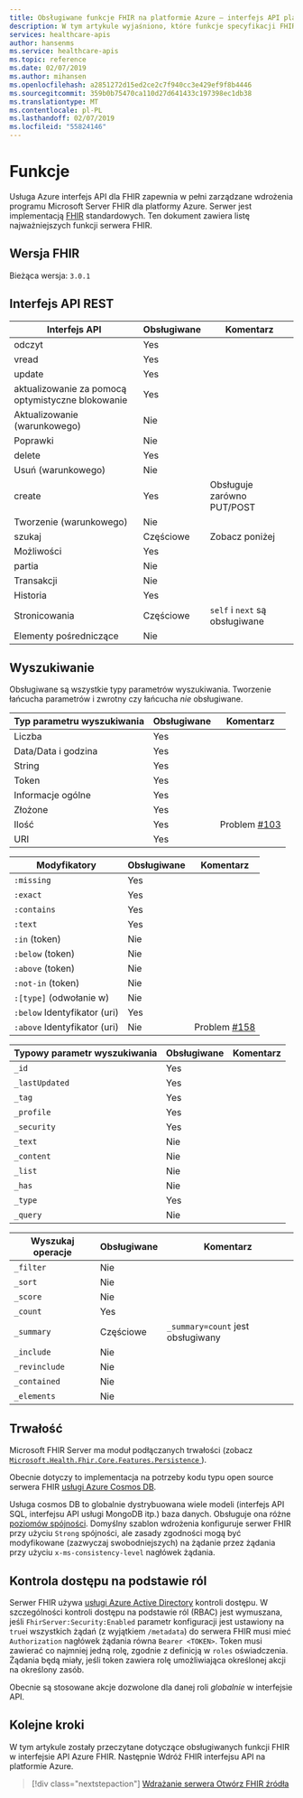 ```yaml
---
title: Obsługiwane funkcje FHIR na platformie Azure — interfejs API platformy Azure, dla FHIR
description: W tym artykule wyjaśniono, które funkcje specyfikacji FHIR, które są implementowane w usłudze Azure API dla FHIR
services: healthcare-apis
author: hansenms
ms.service: healthcare-apis
ms.topic: reference
ms.date: 02/07/2019
ms.author: mihansen
ms.openlocfilehash: a2851272d15ed2ce2c7f940cc3e429ef9f8b4446
ms.sourcegitcommit: 359b0b75470ca110d27d641433c197398ec1db38
ms.translationtype: MT
ms.contentlocale: pl-PL
ms.lasthandoff: 02/07/2019
ms.locfileid: "55824146"
---
```

# <a name="features"></a>Funkcje

Usługa Azure interfejs API dla FHIR zapewnia w pełni zarządzane wdrożenia programu Microsoft Server FHIR dla platformy Azure. Serwer jest implementacją [FHIR](https://hl7.org/fhir) standardowych. Ten dokument zawiera listę najważniejszych funkcji serwera FHIR.

## <a name="fhir-version"></a>Wersja FHIR

Bieżąca wersja: `3.0.1`

## <a name="rest-api"></a>Interfejs API REST

| Interfejs API                            | Obsługiwane | Komentarz |
|--------------------------------|-----------|---------|
| odczyt                           | Yes       |         |
| vread                          | Yes       |         |
| update                         | Yes       |         |
| aktualizowanie za pomocą optymistyczne blokowanie | Yes       |         |
| Aktualizowanie (warunkowego)           | Nie        |         |
| Poprawki                          | Nie        |         |
| delete                         | Yes       |         |
| Usuń (warunkowego)           | Nie        |         |
| create                         | Yes       | Obsługuje zarówno PUT/POST |
| Tworzenie (warunkowego)           | Nie        |         |
| szukaj                         | Częściowe   | Zobacz poniżej |
| Możliwości                   | Yes       |         |
| partia                          | Nie        |         |
| Transakcji                    | Nie        |         |
| Historia                        | Yes       |         |
| Stronicowania                         | Częściowe   | `self` i `next` są obsługiwane |
| Elementy pośredniczące                 | Nie        |         |

## <a name="search"></a>Wyszukiwanie

Obsługiwane są wszystkie typy parametrów wyszukiwania. Tworzenie łańcucha parametrów i zwrotny czy łańcucha *nie* obsługiwane.

| Typ parametru wyszukiwania | Obsługiwane | Komentarz |
|-----------------------|-----------|---------|
| Liczba                | Yes       |         |
| Data/Data i godzina         | Yes       |         |
| String                | Yes       |         |
| Token                 | Yes       |         |
| Informacje ogólne             | Yes       |         |
| Złożone             | Yes       |         |
| Ilość              | Yes       | Problem [#103](https://github.com/Microsoft/fhir-server/issues/103) |
| URI                   | Yes       |         |


| Modyfikatory             | Obsługiwane | Komentarz |
|-----------------------|-----------|---------|
|`:missing`             | Yes       |         |
|`:exact`               | Yes       |         |
|`:contains`            | Yes       |         |
|`:text`                | Yes       |         |
|`:in` (token)          | Nie        |         |
|`:below` (token)       | Nie        |         |
|`:above` (token)       | Nie        |         |
|`:not-in` (token)      | Nie        |         |
|`:[type]` (odwołanie w)  | Nie        |         |
|`:below` Identyfikator (uri)         | Yes       |         |
|`:above` Identyfikator (uri)         | Nie        | Problem [#158](https://github.com/Microsoft/fhir-server/issues/158) |

| Typowy parametr wyszukiwania | Obsługiwane | Komentarz |
|-------------------------| ----------|---------|
| `_id`                   | Yes       |         |
| `_lastUpdated`          | Yes       |         |
| `_tag`                  | Yes       |         |
| `_profile`              | Yes       |         |
| `_security`             | Yes       |         |
| `_text`                 | Nie        |         |
| `_content`              | Nie        |         |
| `_list`                 | Nie        |         |
| `_has`                  | Nie        |         |
| `_type`                 | Yes       |         |
| `_query`                | Nie        |         |

| Wyszukaj operacje       | Obsługiwane | Komentarz |
|-------------------------|-----------|---------|
| `_filter`               | Nie        |         |
| `_sort`                 | Nie        |         |
| `_score`                | Nie        |         |
| `_count`                | Yes       |         |
| `_summary`              | Częściowe   | `_summary=count` jest obsługiwany |
| `_include`              | Nie        |         |
| `_revinclude`           | Nie        |         |
| `_contained`            | Nie        |         |
| `_elements`             | Nie        |         |

## <a name="persistence"></a>Trwałość

Microsoft FHIR Server ma moduł podłączanych trwałości (zobacz [ `Microsoft.Health.Fhir.Core.Features.Persistence` ](https://github.com/Microsoft/fhir-server/src/Microsoft.Health.Fhir.Core/Features/Persistence)).

Obecnie dotyczy to implementacja na potrzeby kodu typu open source serwera FHIR [usługi Azure Cosmos DB](../cosmos-db/index-overview.md).

Usługa cosmos DB to globalnie dystrybuowana wiele modeli (interfejs API SQL, interfejsu API usługi MongoDB itp.) baza danych. Obsługuje ona różne [poziomów spójności](../cosmos-db/consistency-levels.md). Domyślny szablon wdrożenia konfiguruje serwer FHIR przy użyciu `Strong` spójności, ale zasady zgodności mogą być modyfikowane (zazwyczaj swobodniejszych) na żądanie przez żądania przy użyciu `x-ms-consistency-level` nagłówek żądania.

## <a name="role-based-access-control"></a>Kontrola dostępu na podstawie ról

Serwer FHIR używa [usługi Azure Active Directory](https://azure.microsoft.com/services/active-directory/) kontroli dostępu. W szczególności kontroli dostępu na podstawie ról (RBAC) jest wymuszana, jeśli `FhirServer:Security:Enabled` parametr konfiguracji jest ustawiony na `true`i wszystkich żądań (z wyjątkiem `/metadata`) do serwera FHIR musi mieć `Authorization` nagłówek żądania równa `Bearer <TOKEN>`. Token musi zawierać co najmniej jedną rolę, zgodnie z definicją w `roles` oświadczenia. Żądania będą miały, jeśli token zawiera rolę umożliwiająca określonej akcji na określony zasób.

Obecnie są stosowane akcje dozwolone dla danej roli *globalnie* w interfejsie API.

## <a name="next-steps"></a>Kolejne kroki

W tym artykule zostały przeczytane dotyczące obsługiwanych funkcji FHIR w interfejsie API Azure FHIR. Następnie Wdróż FHIR interfejsu API na platformie Azure.
 
>[!div class="nextstepaction"]
>[Wdrażanie serwera Otwórz FHIR źródła](fhir-oss-powershell-quickstart.md)